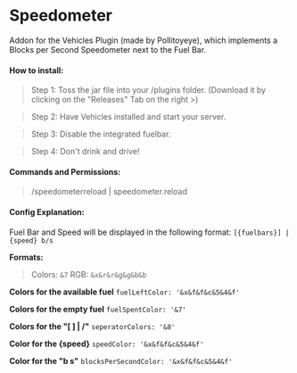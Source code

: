 # Speedometer

Addon for the Vehicles Plugin (made by Pollitoyeye), which implements a Blocks per Second Speedometer next to the Fuel Bar.

#### How to install:
> Step 1:
  Toss the jar file into your /plugins folder. (Download it by clicking on the "Releases" Tab on the right >)
  
> Step 2:
  Have Vehicles installed and start your server.
  
> Step 3:
  Disable the integrated fuelbar.
  
> Step 4:
  Don't drink and drive!

#### Commands and Permissions:
> /speedometerreload | speedometer.reload


#### Config Explanation:
Fuel Bar and Speed will be displayed in the following format:
`[{fuelbars}] | {speed} b/s`

**Formats:**
> Colors: `&7`
> RGB: `&x&r&r&g&g&b&b`

**Colors for the available fuel**
`fuelLeftColor: '&x&f&f&c&5&4&f'`

**Colors for the empty fuel**
`fuelSpentColor: '&7'`

**Colors for the "[ ] | /"**
`seperatorColors: '&8'`

**Color for the {speed}**
`speedColor: '&x&f&f&c&5&4&f'`

**Color for the "b s"**
`blocksPerSecondColor: '&x&f&f&c&5&4&f'`
